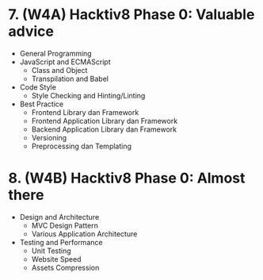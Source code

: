 # 7. (W4A) Hacktiv8 Phase 0: Valuable advice

- General Programming
- JavaScript and ECMAScript
  - Class and Object
  - Transpilation and Babel
- Code Style
  - Style Checking and Hinting/Linting
- Best Practice
  - Frontend Library dan Framework
  - Frontend Application Library dan Framework
  - Backend Application Library dan Framework
  - Versioning
  - Preprocessing dan Templating

# 8. (W4B) Hacktiv8 Phase 0: Almost there

- Design and Architecture
  - MVC Design Pattern
  - Various Application Architecture
- Testing and Performance
  - Unit Testing
  - Website Speed
  - Assets Compression

